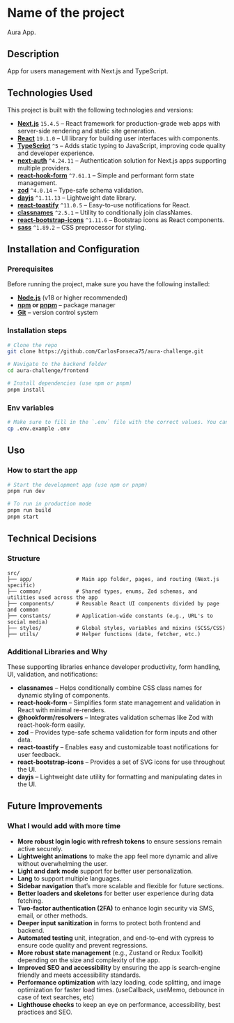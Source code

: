 # Name of the project

Aura App.

## Description

App for users management with Next.js and TypeScript.

## Technologies Used

This project is built with the following technologies and versions:

- **[Next.js](https://nextjs.org/)** `15.4.5` – React framework for production-grade web apps with server-side rendering and static site generation.
- **[React](https://reactjs.org/)** `19.1.0` – UI library for building user interfaces with components.
- **[TypeScript](https://www.typescriptlang.org/)** `^5` – Adds static typing to JavaScript, improving code quality and developer experience.
- **[next-auth](https://next-auth.js.org/)** `^4.24.11` – Authentication solution for Next.js apps supporting multiple providers.
- **[react-hook-form](https://react-hook-form.com/)** `^7.61.1` – Simple and performant form state management.
- **[zod](https://zod.dev/)** `^4.0.14` – Type-safe schema validation.
- **[dayjs](https://day.js.org/)** `^1.11.13` – Lightweight date library.
- **[react-toastify](https://fkhadra.github.io/react-toastify/introduction)** `^11.0.5` – Easy-to-use notifications for React.
- **[classnames](https://www.npmjs.com/package/classnames)** `^2.5.1` – Utility to conditionally join classNames.
- **[react-bootstrap-icons](https://github.com/ismamz/react-bootstrap-icons)** `^1.11.6` – Bootstrap icons as React components.
- **[sass](https://sass-lang.com/)** `^1.89.2` – CSS preprocessor for styling.

## Installation and Configuration

### Prerequisites

Before running the project, make sure you have the following installed:

- **[Node.js](https://nodejs.org/)** (v18 or higher recommended)
- **[npm](https://www.npmjs.com/) or [pnpm](https://pnpm.io/)** – package manager
- **[Git](https://git-scm.com/)** – version control system

### Installation steps

```bash
# Clone the repo
git clone https://github.com/CarlosFonseca75/aura-challenge.git

# Navigate to the backend folder
cd aura-challenge/frontend

# Install dependencies (use npm or pnpm)
pnpm install
```

### Env variables

```bash
# Make sure to fill in the `.env` file with the correct values. You can start by copying the example file:
cp .env.example .env
```

## Uso

### How to start the app

```bash
# Start the development app (use npm or pnpm)
pnpm run dev

# To run in production mode
pnpm run build
pnpm start
```

## Technical Decisions

### Structure

```
src/
├── app/              # Main app folder, pages, and routing (Next.js specific)
├── common/           # Shared types, enums, Zod schemas, and utilities used across the app
├── components/       # Reusable React UI components divided by page and common
├── constants/        # Application-wide constants (e.g., URL's to social media)
├── styles/           # Global styles, variables and mixins (SCSS/CSS)
├── utils/            # Helper functions (date, fetcher, etc.)
```

### Additional Libraries and Why

These supporting libraries enhance developer productivity, form handling, UI, validation, and notifications:

- **classnames** – Helps conditionally combine CSS class names for dynamic styling of components.
- **react-hook-form** – Simplifies form state management and validation in React with minimal re-renders.
- **@hookform/resolvers** – Integrates validation schemas like Zod with react-hook-form easily.
- **zod** – Provides type-safe schema validation for form inputs and other data.
- **react-toastify** – Enables easy and customizable toast notifications for user feedback.
- **react-bootstrap-icons** – Provides a set of SVG icons for use throughout the UI.
- **dayjs** – Lightweight date utility for formatting and manipulating dates in the UI.

## Future Improvements

### What I would add with more time

- **More robust login logic with refresh tokens** to ensure sessions remain active securely.
- **Lightweight animations** to make the app feel more dynamic and alive without overwhelming the user.
- **Light and dark mode** support for better user personalization.
- **Lang** to support multiple languages.
- **Sidebar navigation** that’s more scalable and flexible for future sections.
- **Better loaders and skeletons** for better user experience during data fetching.
- **Two-factor authentication (2FA)** to enhance login security via SMS, email, or other methods.
- **Deeper input sanitization** in forms to protect both frontend and backend.
- **Automated testing** unit, integration, and end-to-end with cypress to ensure code quality and prevent regressions.
- **More robust state management** (e.g., Zustand or Redux Toolkit) depending on the size and complexity of the app.
- **Improved SEO and accessibility** by ensuring the app is search-engine friendly and meets accessibility standards.
- **Performance optimization** with lazy loading, code splitting, and image optimization for faster load times. (useCallback, useMemo, debounce in case of text searches, etc)
- **Lighthouse checks** to keep an eye on performance, accessibility, best practices and SEO.
